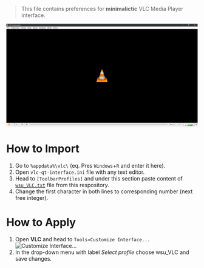 > This file contains preferences for **minimalictic** VLC Media Player interface.

![Sample image](wsu_VLC.png)

# How to Import
1. Go to `%appdata%\vlc\` (eq. Pres `Windows`+`R` and enter it here).
2. Open `vlc-qt-interface.ini` file with any text editor.
3. Head to `[ToolbarProfiles]` and under this section paste content of [`wsu_VLC.txt`](./wsu_VLC.txt) file from this respository.
4. Change the first character in both lines to corresponding number (next free integer).

# How to Apply
1. Open **VLC** and head to `Tools»Customize Interface...`  
![Customize Interface...](https://i0.wp.com/www.vlchelp.com/wp-content/uploads/2015/02/customize-vlc-interface.png?resize=314%2C299&ssl=1)
2. In the drop-down menu with label *Select profile* choose wsu_VLC and save changes.
